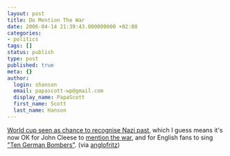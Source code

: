 ```yaml
---
layout: post
title: Do Mention The War
date: 2006-04-14 21:39:43.000000000 +02:00
categories:
- politics
tags: []
status: publish
type: post
published: true
meta: {}
author:
  login: shanson
  email: papascott-wp@gmail.com
  display_name: PapaScott
  first_name: Scott
  last_name: Hanson
---
```

<p><a href="http://msnbc.msn.com/id/12318337/" title="World cup seen as chance to recognise Nazi past - Financial Times - MSNBC.com">World cup seen as chance to recognise Nazi past</a>, which I guess means it's now OK for John Cleese to <a href="http://www.fawltysite.net/episode06.htm">mention the war</a>, and for English fans to sing <a href="http://football.guardian.co.uk/Columnists/Column/0,,1731689,00.html">"Ten German Bombers"</a>. (via <a href="http://www.anglofritz.com/2006/04/no_were_listening.html">anglofritz</a>)</p>
